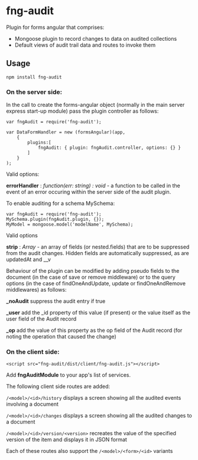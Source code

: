 # fng-audit

Plugin for forms angular that comprises:
* Mongoose plugin to record changes to data on audited collections
* Default views of audit trail data and routes to invoke them

## Usage

    npm install fng-audit

### On the server side:

In the call to create the forms-angular object (normally in the main server express start-up module) pass the plugin controller as follows:
     
    var fngAudit = require('fng-audit');

    var DataFormHandler = new (formsAngular)(app,
        {
            plugins:[
                fngAudit: { plugin: fngAudit.controller, options: {} }
            ]
        }
    );
    
Valid options:

**errorHandler** : *function(err: string) : void* - a function to be called in the event of an error occuring within the server side of the audit plugin.

To enable auditing for a schema MySchema:

    var fngAudit = require('fng-audit');
    MySchema.plugin(fngAudit.plugin, {});
    MyModel = mongoose.model('modelName', MySchema);

Valid options

**strip** : *Array<string>* - an array of fields (or nested.fields) that are to be suppressed from the audit changes.  Hidden fields are automatically suppressed, as are updatedAt and __v

Behaviour of the plugin can be modified by adding pseudo fields to the document (in the case of save or remove middleware) or to the query options (in the case of findOneAndUpdate, update or findOneAndRemove middlewares) as follows:

**_noAudit** suppress the audit entry if true

**_user** add the _id property of this value (if present) or the value itself as the user field of the Audit record

**_op** add the value of this property as the op field of the Audit record (for noting the operation that caused the change)

### On the client side:

    <script src="fng-audit/dist/client/fng-audit.js"></script>

Add **fngAuditModule** to your app's list of services.

The following client side routes are added:

`/<model>/<id>/history` displays a screen showing all the audited events involving a document

`/<model>/<id>/changes` displays a screen showing all the audited changes to a document

`/<model>/<id>/version/<version>` recreates the value of the specified version of the item and displays it in JSON format

Each of these routes also support the `/<model>/<form>/<id>` variants